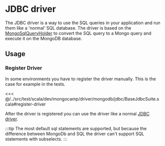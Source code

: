 # JDBC driver

The JDBC driver is a way to use the SQL queries in your application and run them like a 'normal' SQL database. The driver is based on the [MongoSqlQueryHolder](queryholder.md) to convert the SQL query to a Mongo query and execute it on the MongoDB database.

## Usage

### Register Driver
In some environments you have to register the driver manually. This is the case for example in the tests. 

<<< @/../src/test/scala/dev/mongocamp/driver/mongodb/jdbc/BaseJdbcSuite.scala#register-driver

After the driver is registered you can use the driver like a normal [JDBC driver](https://www.baeldung.com/java-jdbc).

:::tip
The most default sql statements are supported, but because the difference between MongoDb and SQL the driver can't support SQL statements with subselects. 
:::